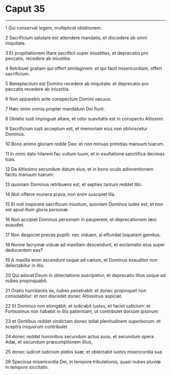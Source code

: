 # Caput 35

***

1 Qui conservat legem, multiplicat oblationem.

2 Sacrificium salutare est attendere mandatis, et discedere ab omni iniquitate.

3 Et propitiationem litare sacrificii super iniustitias, et deprecatio pro peccatis, recedere ab iniustitia.

4 Retribuet gratiam qui offert similaginem: et qui facit misericordiam, offert sacrificium.

5 Beneplacitum est Domino recedere ab iniquitate: et deprecatio pro peccatis recedere ab iniustitia.

6 Non apparebis ante conspectum Domini vacuus.

7 Hæc enim omnia propter mandatum Dei fiunt.

8 Oblatio iusti impinguat altare, et odor suavitatis est in conspectu Altissimi.

9 Sacrificium iusti acceptum est, et memoriam eius non obliviscetur Dominus.

10 Bono animo gloriam redde Deo: et non minuas primitias manuum tuarum.

11 In omni dato hilarem fac vultum tuum, et in exultatione sanctifica decimas tuas.

12 Da Altissimo secundum datum eius, et in bono oculo adinventionem facito manuum tuarum:

13 quoniam Dominus retribuens est, et septies tantum reddet tibi.

14 Noli offerre munera prava, non enim suscipiet illa.

15 Et noli inspicere sacrificum iniustum, quoniam Dominus iudex est, et non est apud illum gloria personæ.

16 Non accipiet Dominus personam in pauperem, et deprecationem læsi exaudiet.

17 Non despiciet preces pupilli: nec viduam, si effundat loquelam gemitus.

18 Nonne lacrymæ viduæ ad maxillam descendunt, et exclamatio eius super deducentem eas?

19 A maxilla enim ascendunt usque ad cælum, et Dominus exauditor non delectabitur in illis.

20 Qui adorat Deum in oblectatione suscipietur, et deprecatio illius usque ad nubes propinquabit.

21 Oratio humiliantis se, nubes penetrabit: et donec propinquet non consolabitur: et non discedet donec Altissimus aspiciat.

22 Et Dominus non elongabit, et iudicabit iustos, et faciet iudicium: et Fortissimus non habebit in illis patientiam, ut contribulet dorsum ipsorum:

23 et Gentibus reddet vindictam donec tollat plenitudinem superborum: et sceptra iniquorum contribulet

24 donec reddat hominibus secundum actus suos, et secundum opera Adæ, et secundum præsumptionem illius,

25 donec iudicet iudicium plebis suæ, et oblectabit iustos misericordia sua.

26 Speciosa misericordia Dei, in tempore tribulationis, quasi nubes pluviæ in tempore siccitatis.

